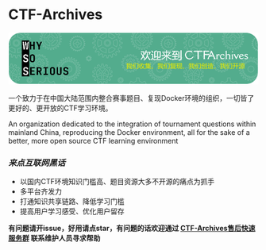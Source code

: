 # CTF-Archives 

![](https://github.com/CTF-Archives/.github/blob/main/profile/github-header-image.png?raw=true)

一个致力于在中国大陆范围内整合赛事题目、复现Docker环境的组织，一切皆了更好的、更开放的CTF学习环境。

An organization dedicated to the integration of tournament questions within mainland China, reproducing the Docker environment, all for the sake of a better, more open source CTF learning environment

### ***来点互联网黑话***
- 以国内CTF环境知识门槛高、题目资源大多不开源的痛点为抓手
- 多平台齐发力
- 打通知识共享链路、降低学习门槛
- 提高用户学习感受、优化用户留存

**有问题请开issue，好用请点star，有问题的话欢迎通过 [CTF-Archives售后快速服务群](http://qm.qq.com/cgi-bin/qm/qr?_wv=1027&k=KFamhBpmURTZpndhc0MI7_1l3a6Xezrf&authKey=Yenwm7%2B%2F%2FT%2BtSXCSyr%2B7fYS47Ot0MwFqesH4HOLT8ZADE2e9XO6AS96HQvjxh%2B%2BG&noverify=0&group_code=894957229) 联系维护人员寻求帮助**
